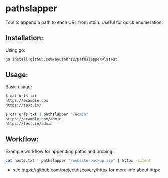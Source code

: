 # pathslapper
Tool to append a path to each URL from stdin. Useful for quick enumeration.

## Installation:

Using go:

```sh
go install github.com/ayushkr12/pathslapper@latest
```

## Usage:

Basic usage:

```sh
$ cat urls.txt
https://example.com
https://test.io/

$ cat urls.txt | pathslapper "/admin"
https://example.com/admin
https://test.io/admin
```

## Workflow:

Example workflow for appending paths and probing:

```sh
cat hosts.txt | pathslapper "/website-backup.zip" | httpx -silent
```

- see https://github.com/projectdiscovery/httpx for more info about httpx
